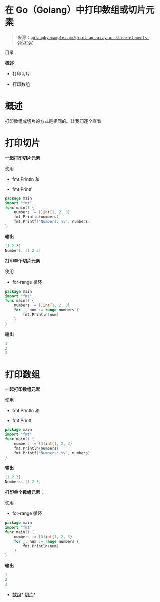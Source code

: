 <!--yml

分类：未分类

日期：2024-10-13 06:18:55

-->

# 在 Go（Golang）中打印数组或切片元素

> 来源：[`golangbyexample.com/print-an-array-or-slice-elements-golang/`](https://golangbyexample.com/print-an-array-or-slice-elements-golang/)

目录

**概述**

+   打印切片

+   打印数组

# **概述**

打印数组或切片的方式是相同的。让我们逐个查看

# **打印切片**

**一起打印切片元素**

使用

+   fmt.Println 和

+   fmt.Printf

```go
package main
import "fmt"
func main() {
    numbers := []int{1, 2, 3}
    fmt.Println(numbers)
    fmt.Printf("Numbers: %v", numbers)
}
```

**输出**

```go
[1 2 3]
Numbers: [1 2 3]
```

**打印单个切片元素**

使用

+   for-range 循环

```go
package main
import "fmt"
func main() {
    numbers := []int{1, 2, 3}
    for _, num := range numbers {
        fmt.Println(num)
    }
}
```

**输出**

```go
1
2
3
```

# **打印数组**

**一起打印数组元素**

使用

+   fmt.Println 和

+   fmt.Printf

```go
package main
import "fmt"
func main() {
    numbers := [3]int{1, 2, 3}
    fmt.Println(numbers)
    fmt.Printf("Numbers: %v", numbers)
}
```

**输出**

```go
[1 2 3]
Numbers: [1 2 3]
```

**打印单个数组元素**：

使用

+   for-range 循环

```go
package main
import "fmt"
func main() {
    numbers := [3]int{1, 2, 3}
    for _, num := range numbers {
        fmt.Println(num)
    }
}
```

**输出**

```go
1
2
3
```

+   [数组](https://golangbyexample.com/tag/array/)*   [切片](https://golangbyexample.com/tag/slice/)*
